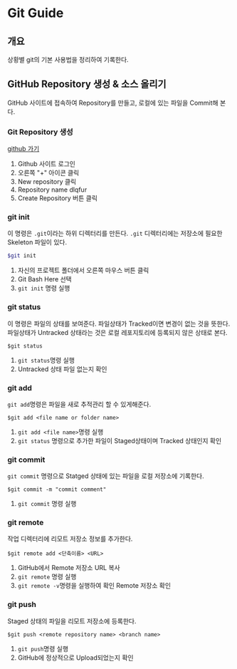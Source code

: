 # Git Guide

## 개요

상황별 git의 기본 사용법을 정리하여 기록한다.

## GitHub Repository 생성 & 소스 올리기

GitHub 사이트에 접속하여 Repository를 만들고, 로컬에 있는 파일을 Commit해 본다.

### Git Repository 생성

[github 가기](https://github.com/)

1. Github 사이트 로그인
2. 오른쪽 "+" 아이콘 클릭
3. New repository 클릭
4. Repository name dlqfur
5. Create Repository 버튼 클릭

### git init

이 명령은 `.git`이라는 하위 디렉터리를 만든다. `.git` 디렉터리에는 저장소에 필요한 Skeleton 파일이 있다.

```bash
$git init
```

1. 자신의 프로젝트 폴더에서 오른쪽 마우스 버튼 클릭
2. Git Bash Here 선택
3. `git init` 명령 실행

### git status

이 명령은 파일의 상태를 보여준다. 파일상태가 Tracked이면 변경이 없는 것을 뜻한다. 파일상태가 Untracked 상태라는 것은 로컬 레포지토리에 등록되지 않은 상태로 본다.

```shell
$git status
```

1. `git status`명령 실행
2. Untracked 상태 파일  없는지 확인

### git add

`git add`명령은 파일을 새로 추적관리 할 수 있게해준다.  

```shell
$git add <file name or folder name>
```

1. `git add <file name>`명령 실행
2. `git status` 명령으로 추가한 파일이 Staged상태이며 Tracked 상태인지 확인

### git commit

`git commit` 명령으로 Statged 상태에 있는 파일을 로컬 저장소에 기록한다.

```shell
$git commit -m "commit comment"
```

1. `git commit` 명령 실행

### git remote

작업 디렉터리에 리모트 저장소 정보를 추가한다.

```shell
$git remote add <단축이름> <URL>
```

1. GitHub에서 Remote 저장소 URL 복사
2. `git remote` 명령 실행
3. `git remote -v`명령을 실행하여 확인 Remote 저장소 확인

### git push

Staged 상태의 파일을 리모트 저장소에 등록한다.

```shell
$git push <remote repository name> <branch name>
```

1. `git push`명령 실행
2. GitHub에 정상적으로 Upload되었는지 확인